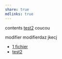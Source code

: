 ```yaml
---
share: true
mdlinks: true
---
```


contents
[test2](test2)
coucou

modifier
modifierdaz jkecj

- [1 fichier](things)
- [test2](test2)

